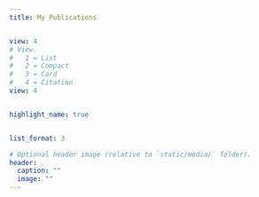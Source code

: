 ```yaml
---
title: My Publications


view: 4
# View.
#   1 = List
#   2 = Compact
#   3 = Card
#   4 = Citation
view: 4


highlight_name: true


list_format: 3

# Optional header image (relative to `static/media/` folder).
header:
  caption: ""
  image: ""
---
```

